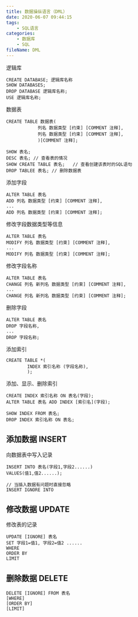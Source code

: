 ```yaml
---
title: 数据操纵语言（DML）
date: 2020-06-07 09:44:15
tags:
	- SQL语言
categories:
	- 数据库
	- SQL
fileName: DML
---
```




逻辑库

```
CREATE DATABASE; 逻辑库名称
SHOW DATABASES;
DROP DATABASE 逻辑库名称;
USE 逻辑库名称;
```

数据表

```
CREATE TABLE 数据表(
			列名 数据类型 [约束] [COMMENT 注释],
			列名 数据类型 [约束] [COMMENT 注释],
			)[COMMENT 注释];
```

```
SHOW 表名;
DESC 表名; // 查看表的情况
SHOW CREATE TABLE 表名;	// 查看创建该表时的SQL语句
DROP TABLEE 表名;	// 删除数据表
```



添加字段

```
ALTER TABLE 表名
ADD 列名 数据类型 [约束] [COMMENT 注释],
...
ADD 列名 数据类型 [约束] [COMMENT 注释];
```

修改字段数据类型等信息

```
ALTER TABLE 表名
MODIFY 列名 数据类型 [约束] [COMMENT 注释],
...
MODIFY 列名 数据类型 [约束] [COMMENT 注释];
```

修改字段名称

```
ALTER TABLE 表名
CHANGE 列名 新列名 数据类型 [约束] [COMMENT 注释],
...
CHANGE 列名 新列名 数据类型 [约束] [COMMENT 注释];
```

删除字段

```
ALTER TABLE 表名
DROP 字段名称,
...
DROP 字段名称;
```



添加索引

```
CREATE TABLE *(
		INDEX 索引名称 (字段名称),
		);
```

添加、显示、删除索引

```
CREATE INDEX 索引名称 ON 表名(字段);
ALTER TABLE 表名 ADD INDEX [索引名](字段);

SHOW INDEX FROM 表名;
DROP INDEX 索引名称 ON 表名;
```



## 添加数据 INSERT

向数据表中写入记录

```
INSERT INTO 表名(字段1,字段2......)
VALUES(值1,值2......);
```



```
// 当插入数据有问题时直接忽略
INSERT IGNORE INTO
```

## 修改数据 UPDATE

修改表的记录

```
UPDATE [IGNORE] 表名
SET 字段1=值1, 字段2=值2 ......
WHERE
ORDER BY
LIMIT
```



## 删除数据 DELETE

```
DELETE [IGNORE] FROM 表名
[WHERE]
[ORDER BY]
[LIMIT]
```



